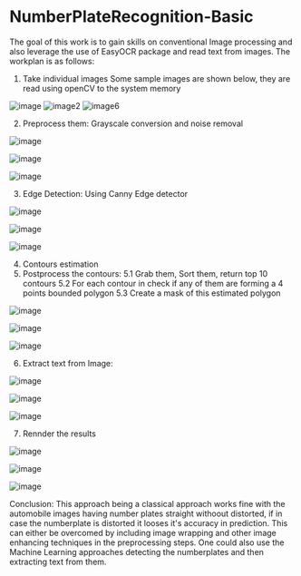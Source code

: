 # NumberPlateRecognition-Basic
The goal of this work is to gain skills on conventional Image processing and also leverage the use of EasyOCR package and read text from images.
The workplan is as follows:
1. Take individual images
  Some sample images are shown below, they are read using openCV to the system memory
  
 ![image](https://user-images.githubusercontent.com/61786557/148661196-972831c0-8dd3-48ee-bf8f-6fd5b2ba5400.png) ![image2](https://user-images.githubusercontent.com/61786557/148661200-1255b850-cf7f-47a0-b5bc-de1abd1544bd.jpg)
 ![image6](https://user-images.githubusercontent.com/61786557/148661204-d234e2e0-d1ee-4497-b69e-c309ab37741c.jpg)

2. Preprocess them: Grayscale conversion and noise removal

![image](https://user-images.githubusercontent.com/61786557/148661333-05e33f86-c26b-4c9d-8195-588d043b761b.png)

![image](https://user-images.githubusercontent.com/61786557/148661244-6337feb1-69a5-48a9-8fc7-2436e9d70e7e.png)

![image](https://user-images.githubusercontent.com/61786557/148661456-8af77628-bf14-46d1-806c-386a7cc59113.png)


3. Edge Detection: Using Canny Edge detector

![image](https://user-images.githubusercontent.com/61786557/148661347-e30156a5-e659-40c2-9aa1-613bad563c91.png)


 ![image](https://user-images.githubusercontent.com/61786557/148661250-99b23e84-d478-464c-9dd7-27e051509ed8.png)
 
 ![image](https://user-images.githubusercontent.com/61786557/148661462-e85fe456-93d9-46e9-83c5-267300d6330d.png)


4. Contours estimation
5. Postprocess the contours: 
  5.1 Grab them, Sort them, return top 10 contours
  5.2 For each contour in check if any of them are forming a 4 points bounded polygon
  5.3 Create a mask of this estimated polygon
  
  ![image](https://user-images.githubusercontent.com/61786557/148661353-1158599a-70a3-409e-b426-2a25a20372f4.png)


  ![image](https://user-images.githubusercontent.com/61786557/148661266-2a5d8ed9-8c37-40c2-a7e6-67c524b2a190.png)
  
  ![image](https://user-images.githubusercontent.com/61786557/148661473-c271833e-3145-40bf-a275-d80b5b3120f9.png)


  
 6. Extract text from Image:
 
   ![image](https://user-images.githubusercontent.com/61786557/148661362-1b176354-c54b-41c6-9d53-7fc0523dbcb9.png)

   ![image](https://user-images.githubusercontent.com/61786557/148661272-2e40d4c7-496c-4e78-bc50-51105d1ba8cb.png)
   
   ![image](https://user-images.githubusercontent.com/61786557/148661483-48acb5a8-7f21-4fea-9468-3c0f24b971ae.png)


 7. Rennder the results
 
 ![image](https://user-images.githubusercontent.com/61786557/148661432-639baef9-a6b1-42f5-8a45-b91f2f641386.png)

 ![image](https://user-images.githubusercontent.com/61786557/148661282-a7556d72-6468-459a-8683-e47412a0e7a9.png)
 
 ![image](https://user-images.githubusercontent.com/61786557/148661506-1ed5e847-bba2-403c-9bf3-b597ae677ba5.png)
 
 Conclusion:
 This approach being a classical approach works fine with the automobile images having number plates straight withoout distorted, if in case the numberplate is distorted it looses it's accuracy in prediction. 
 This can either be overcomed by including image wrapping and other image enhancing techniques in the preprocessing steps.
 One could also use the Machine Learning approaches detecting the numberplates and then extracting text from them.


